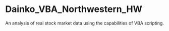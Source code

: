 # Dainko_VBA_Northwestern_HW
An analysis of real stock market data using the capabilities of VBA scripting.
